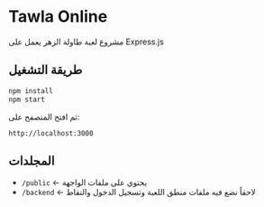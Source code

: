 # Tawla Online

مشروع لعبة طاولة الزهر يعمل على Express.js

## طريقة التشغيل

```bash
npm install
npm start
```

ثم افتح المتصفح على:

```
http://localhost:3000
```

## المجلدات

- `/public` ← يحتوي على ملفات الواجهة
- `/backend` ← لاحقاً نضع فيه ملفات منطق اللعبة وتسجيل الدخول والنقاط